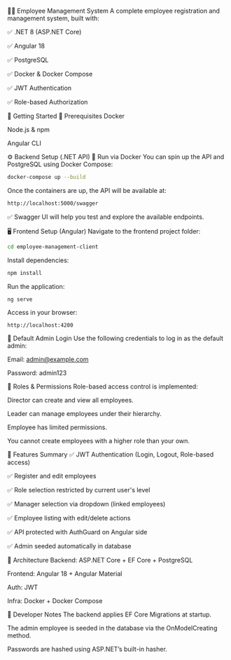 🧑‍💼 Employee Management System
A complete employee registration and management system, built with:

✅ .NET 8 (ASP.NET Core)

✅ Angular 18

✅ PostgreSQL

✅ Docker & Docker Compose

✅ JWT Authentication

✅ Role-based Authorization

🚀 Getting Started
🔧 Prerequisites
Docker

Node.js & npm

Angular CLI

⚙️ Backend Setup (.NET API)
🐳 Run via Docker
You can spin up the API and PostgreSQL using Docker Compose:

```bash
docker-compose up --build
```
Once the containers are up, the API will be available at:

```bash
http://localhost:5000/swagger
```
✅ Swagger UI will help you test and explore the available endpoints.

🖥️ Frontend Setup (Angular)
Navigate to the frontend project folder:

```bash
cd employee-management-client
```
Install dependencies:

```bash
npm install
```
Run the application:

```bash
ng serve
```
Access in your browser:

```
http://localhost:4200
```
🔐 Default Admin Login
Use the following credentials to log in as the default admin:

Email: admin@example.com

Password: admin123

👮 Roles & Permissions
Role-based access control is implemented:

Director can create and view all employees.

Leader can manage employees under their hierarchy.

Employee has limited permissions.

You cannot create employees with a higher role than your own.

🧪 Features Summary
✅ JWT Authentication (Login, Logout, Role-based access)

✅ Register and edit employees

✅ Role selection restricted by current user's level

✅ Manager selection via dropdown (linked employees)

✅ Employee listing with edit/delete actions

✅ API protected with AuthGuard on Angular side

✅ Admin seeded automatically in database

🧠 Architecture
Backend: ASP.NET Core + EF Core + PostgreSQL

Frontend: Angular 18 + Angular Material

Auth: JWT

Infra: Docker + Docker Compose

📝 Developer Notes
The backend applies EF Core Migrations at startup.

The admin employee is seeded in the database via the OnModelCreating method.

Passwords are hashed using ASP.NET’s built-in hasher.

